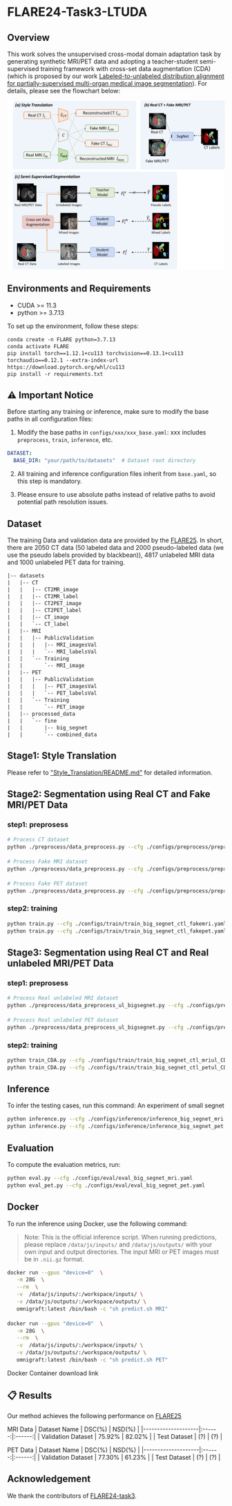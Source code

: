 # FLARE24-Task3-LTUDA

## Overview
This work solves the unsupervised cross-modal domain adaptation task by generating synthetic MRI/PET data and adopting a teacher-student semi-supervised training framework with cross-set data augmentation (CDA) (which is proposed by our work [Labeled-to-unlabeled distribution alignment for partially-supervised multi-organ medical image segmentation](https://www.sciencedirect.com/science/article/abs/pii/S1361841524002585)). For details, please see the flowchart below:

<div align=center>
<img src="./assets/pipeline.png" alt="Pipeline" width="800"/>
</div>

## Environments and Requirements
* CUDA >= 11.3
* python >= 3.7.13

To set up the environment, follow these steps:

```
conda create -n FLARE python=3.7.13
conda activate FLARE
pip install torch==1.12.1+cu113 torchvision==0.13.1+cu113 torchaudio==0.12.1 --extra-index-url https://download.pytorch.org/whl/cu113
pip install -r requirements.txt
```

## ⚠️ Important Notice

Before starting any training or inference, make sure to modify the base paths in all configuration files:

1. Modify the base paths in `configs/xxx/xxx_base.yaml`:  xxx includes `preprocess`, `train`, `inference`, etc.
```yaml
DATASET:
  BASE_DIR: "your/path/to/datasets"  # Dataset root directory
```

2. All training and inference configuration files inherit from `base.yaml`, so this step is mandatory.

3. Please ensure to use absolute paths instead of relative paths to avoid potential path resolution issues.

## Dataset
The training Data and validation data are provided by the [FLARE25](https://www.codabench.org/competitions/2296/). In short, there are 2050 CT data (50 labeled data and 2000 pseudo-labeled data (we use the pseudo labels provided by blackbean)), 4817 unlabeled MRI data and 1000 unlabeled PET data for training.

```
|-- datasets
|   |-- CT
|   |   |-- CT2MR_image
|   |   |-- CT2MR_label
|   |   |-- CT2PET_image
|   |   |-- CT2PET_label
|   |   |-- CT_image
|   |   `-- CT_label
|   |-- MRI
|   |   |-- PublicValidation
|   |   |   |-- MRI_imagesVal
|   |   |   `-- MRI_labelsVal
|   |   `-- Training
|   |       `-- MRI_image
|   |-- PET
|   |   |-- PublicValidation
|   |   |   |-- PET_imagesVal
|   |   |   `-- PET_labelsVal
|   |   `-- Training
|   |       `-- PET_image
|   |-- processed_data
|   |   `-- fine
|   |       |-- big_segnet
|   |       `-- combined_data
```

## Stage1: Style Translation
Please refer to ["Style_Translation/README.md"](Style_Translation/README.md) for detailed information.

## Stage2: Segmentation using Real CT and Fake MRI/PET Data

### step1: preprosess
```bash
# Process CT dataset
python ./preprocess/data_preprocess.py --cfg ./configs/preprocess/preprocess_step1_CT.yaml

# Process Fake MRI dataset
python ./preprocess/data_preprocess.py --cfg ./configs/preprocess/preprocess_step1_FakeMRI.yaml

# Process Fake PET dataset
python ./preprocess/data_preprocess.py --cfg ./configs/preprocess/preprocess_step1_FakePET.yaml
```
### step2: training
```bash
python train.py --cfg ./configs/train/train_big_segnet_ctl_fakemri.yaml
python train.py --cfg ./configs/train/train_big_segnet_ctl_fakepet.yaml
```

## Stage3: Segmentation using Real CT and Real unlabeled MRI/PET Data

### step1: preprosess
```bash
# Process Real unlabeled MRI dataset
python ./preprocess/data_preprocess_ul_bigsegnet.py --cfg ./configs/preprocess/preprocess_step2_MRIul.yaml

# Process Real unlabeled PET dataset
python ./preprocess/data_preprocess_ul_bigsegnet.py --cfg ./configs/preprocess/preprocess_step2_PETul.yaml
```
### step2: training
```bash
python train_CDA.py --cfg ./configs/train/train_big_segnet_ctl_mriul_CDA.yaml
python train_CDA.py --cfg ./configs/train/train_big_segnet_ctl_petul_CDA.yaml
```

## Inference

To infer the testing cases, run this command:
An experiment of small segnet

```bash
python inference.py --cfg ./configs/inference/inference_big_segnet_mri.yaml 
python inference.py --cfg ./configs/inference/inference_big_segnet_pet.yaml 
```

## Evaluation

To compute the evaluation metrics, run:

```bash
python eval.py --cfg ./configs/eval/eval_big_segnet_mri.yaml
python eval_pet.py --cfg ./configs/eval/eval_big_segnet_pet.yaml
```

## Docker

To run the inference using Docker, use the following command:

> Note: This is the official inference script. When running predictions, please replace `/data/js/inputs/` and `/data/js/outputs/` with your own input and output directories. The input MRI or PET images must be in `.nii.gz` format.

```bash
docker run --gpus "device=0"  \
   -m 28G  \
   --rm  \
   -v  /data/js/inputs/:/workspace/inputs/ \
   -v /data/js/outputs/:/workspace/outputs/ \
   omnigraft:latest /bin/bash -c "sh predict.sh MRI"

docker run --gpus "device=0"  \
   -m 28G  \
   --rm  \
   -v  /data/js/inputs/:/workspace/inputs/ \
   -v /data/js/outputs/:/workspace/outputs/ \
   omnigraft:latest /bin/bash -c "sh predict.sh PET"
```

Docker Container download link []() 

## 📋 Results

Our method achieves the following performance on [FLARE25](https://www.codabench.org/competitions/2296/)

MRI Data
| Dataset Name       | DSC(%) | NSD(%) |
|--------------------|:------:|:------:|
| Validation Dataset | 75.92% | 82.02% |
| Test Dataset       | (?) | (?) |

PET Data
| Dataset Name       | DSC(%) | NSD(%) |
|--------------------|:------:|:------:|
| Validation Dataset | 77.30% | 61.23% |
| Test Dataset       | (?) | (?) |

## Acknowledgement

 We thank the contributors of [FLARE24-task3](https://github.com/TJUQiangChen/FLARE24-task3/tree/master).
